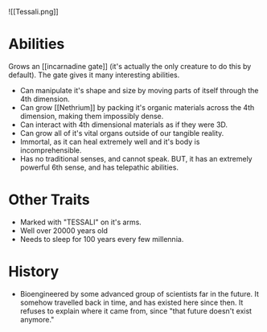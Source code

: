 ![[Tessali.png]]

# Abilities
Grows an [[incarnadine gate]] (it's actually the only creature to do this by default). The gate gives it many interesting abilities.
- Can manipulate it's shape and size by moving parts of itself through the 4th dimension. 
- Can grow [[Nethrium]] by packing it's organic materials across the 4th dimension, making them impossibly dense. 
- Can interact with 4th dimensional materials as if they were 3D. 
- Can grow all of it's vital organs outside of our tangible reality. 
- Immortal, as it can heal extremely well and it's body is incomprehensible.
- Has no traditional senses, and cannot speak. BUT, it has an extremely powerful 6th sense, and has telepathic abilities.

# Other Traits
- Marked with "TESSALI" on it's arms.
- Well over 20000 years old
- Needs to sleep for 100 years every few millennia. 

# History
- Bioengineered by some advanced group of scientists far in the future. It somehow travelled back in time, and has existed here since then. It refuses to explain where it came from, since "that future doesn't exist anymore."